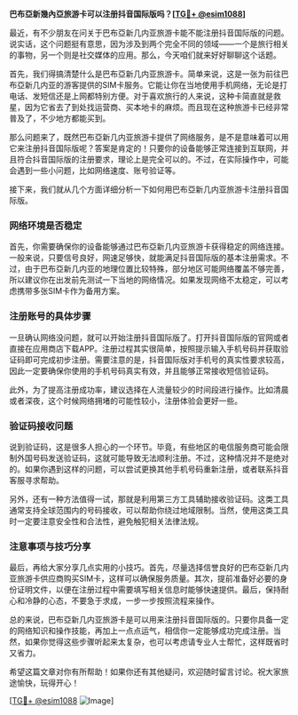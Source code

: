 **巴布亞新幾內亞旅游卡可以注册抖音国际版吗？[[TG💪+ @esim1088](https://t.me/s/esim1088)]**

最近，有不少朋友在问关于巴布亞新几内亚旅游卡能不能注册抖音国际版的问题。说实话，这个问题挺有意思，因为涉及到两个完全不同的领域——一个是旅行相关的事物，另一个则是社交媒体的应用。那么，今天咱们就来好好聊聊这个话题。

首先，我们得搞清楚什么是巴布亞新几内亚旅游卡。简单来说，这是一张为前往巴布亞新几内亚的游客提供的SIM卡服务。它能让你在当地使用手机网络，无论是打电话、发短信还是上网都特别方便。对于喜欢旅行的人来说，这种卡简直就是救星，因为它省去了到处找运营商、买本地卡的麻烦。而且现在这种旅游卡已经非常普及了，不少地方都能买到。

那么问题来了，既然巴布亞新几内亚旅游卡提供了网络服务，是不是意味着可以用它来注册抖音国际版呢？答案是肯定的！只要你的设备能够正常连接到互联网，并且符合抖音国际版的注册要求，理论上是完全可以的。不过，在实际操作中，可能会遇到一些小问题，比如网络速度、账号验证等。

接下来，我们就从几个方面详细分析一下如何用巴布亞新几内亚旅游卡注册抖音国际版。

### 网络环境是否稳定

首先，你需要确保你的设备能够通过巴布亞新几内亚旅游卡获得稳定的网络连接。一般来说，只要信号良好，网速足够快，就能满足抖音国际版的基本注册需求。不过，由于巴布亞新几内亚的地理位置比较特殊，部分地区可能网络覆盖不够完善，所以建议你在出发前先测试一下当地的网络情况。如果发现网络不太稳定，可以考虑携带多张SIM卡作为备用方案。

### 注册账号的具体步骤

一旦确认网络没问题，就可以开始注册抖音国际版了。打开抖音国际版的官网或者直接在应用商店下载APP。注册过程其实很简单，按照提示输入手机号码并获取验证码即可完成初步注册。需要注意的是，抖音国际版对手机号的真实性要求较高，因此一定要确保你使用的手机号码真实有效，并且能够正常接收短信验证码。

此外，为了提高注册成功率，建议选择在人流量较少的时间段进行操作。比如清晨或者深夜，这个时候网络拥堵的可能性较小，注册体验会更好一些。

### 验证码接收问题

说到验证码，这是很多人担心的一个环节。毕竟，有些地区的电信服务商可能会限制外国号码发送验证码，这就可能导致无法顺利注册。不过，这种情况并不是绝对的。如果你遇到这样的问题，可以尝试更换其他手机号码重新注册，或者联系抖音客服寻求帮助。

另外，还有一种方法值得一试，那就是利用第三方工具辅助接收验证码。这类工具通常支持全球范围内的号码接收，可以帮助你绕过地域限制。当然，使用这类工具时一定要注意安全性和合法性，避免触犯相关法律法规。

### 注意事项与技巧分享

最后，再给大家分享几点实用的小技巧。首先，尽量选择信誉良好的巴布亞新几内亚旅游卡供应商购买SIM卡，这样可以确保服务质量。其次，提前准备好必要的身份证明文件，以便在注册过程中需要填写相关信息时能够快速提供。最后，保持耐心和冷静的心态，不要急于求成，一步一步按照流程来操作。

总的来说，巴布亞新几内亚旅游卡是可以用来注册抖音国际版的。只要你具备一定的网络知识和操作技能，再加上一点点运气，相信你一定能够成功完成注册。当然，如果你觉得这些步骤听起来太复杂，也可以考虑请专业人士帮忙，这样既省时又省力。

希望这篇文章对你有所帮助！如果你还有其他疑问，欢迎随时留言讨论。祝大家旅途愉快，玩得开心！

[[TG💪+ @esim1088](https://t.me/s/esim1088) ![Image](https://i.postimg.cc/4NQfJmqS/Snipaste-2025-05-13-00-14-12.png)]